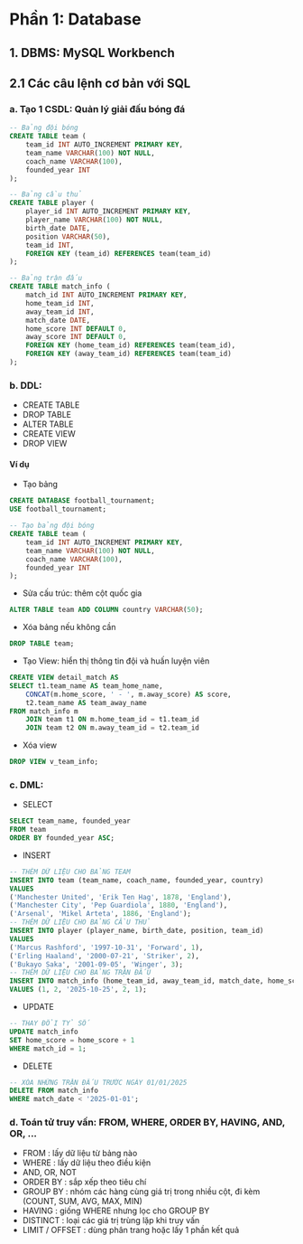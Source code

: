 # Phần 1: Database

## 1. DBMS: MySQL Workbench

## 2.1 Các câu lệnh cơ bản với SQL
### a. Tạo 1 CSDL: Quản lý giải đấu bóng đá

```sql
-- Bảng đội bóng
CREATE TABLE team (
    team_id INT AUTO_INCREMENT PRIMARY KEY,
    team_name VARCHAR(100) NOT NULL,
    coach_name VARCHAR(100),
    founded_year INT
);

-- Bảng cầu thủ
CREATE TABLE player (
    player_id INT AUTO_INCREMENT PRIMARY KEY,
    player_name VARCHAR(100) NOT NULL,
    birth_date DATE,
    position VARCHAR(50),
    team_id INT,
    FOREIGN KEY (team_id) REFERENCES team(team_id)
);

-- Bảng trận đấu
CREATE TABLE match_info (
    match_id INT AUTO_INCREMENT PRIMARY KEY,
    home_team_id INT,
    away_team_id INT,
    match_date DATE,
    home_score INT DEFAULT 0,
    away_score INT DEFAULT 0,
    FOREIGN KEY (home_team_id) REFERENCES team(team_id),
    FOREIGN KEY (away_team_id) REFERENCES team(team_id)
);

```

###  b. DDL: 
- CREATE TABLE
- DROP TABLE
- ALTER TABLE
- CREATE VIEW
- DROP VIEW
#### Ví dụ 
- Tạo bảng 
```sql
CREATE DATABASE football_tournament;
USE football_tournament;

-- Tạo bảng đội bóng
CREATE TABLE team (
    team_id INT AUTO_INCREMENT PRIMARY KEY,
    team_name VARCHAR(100) NOT NULL,
    coach_name VARCHAR(100),
    founded_year INT
);
```

- Sửa cấu trúc: thêm cột quốc gia

```sql
ALTER TABLE team ADD COLUMN country VARCHAR(50);
```

- Xóa bảng nếu không cần

```sql
DROP TABLE team;
```

- Tạo View: hiển thị thông tin đội và huấn luyện viên

```sql
CREATE VIEW detail_match AS 
SELECT t1.team_name AS team_home_name, 
    CONCAT(m.home_score, ' - ', m.away_score) AS score, 
    t2.team_name AS team_away_name
FROM match_info m 
    JOIN team t1 ON m.home_team_id = t1.team_id 
    JOIN team t2 ON m.away_team_id = t2.team_id
```

- Xóa view

```sql
DROP VIEW v_team_info;
```

### c. DML:

- SELECT
```sql
SELECT team_name, founded_year
FROM team
ORDER BY founded_year ASC;
```

- INSERT

```sql
-- THÊM DỮ LIỆU CHO BẢNG TEAM
INSERT INTO team (team_name, coach_name, founded_year, country)
VALUES
('Manchester United', 'Erik Ten Hag', 1878, 'England'),
('Manchester City', 'Pep Guardiola', 1880, 'England'),
('Arsenal', 'Mikel Arteta', 1886, 'England');
-- THÊM DỮ LIỆU CHO BẢNG CẦU THỦ
INSERT INTO player (player_name, birth_date, position, team_id)
VALUES
('Marcus Rashford', '1997-10-31', 'Forward', 1),
('Erling Haaland', '2000-07-21', 'Striker', 2),
('Bukayo Saka', '2001-09-05', 'Winger', 3);
-- THÊM DỮ LIỆU CHO BẢNG TRẬN ĐẤU
INSERT INTO match_info (home_team_id, away_team_id, match_date, home_score, away_score)
VALUES (1, 2, '2025-10-25', 2, 1);
```

- UPDATE

```sql
-- THAY ĐỔI TỶ SỐ
UPDATE match_info
SET home_score = home_score + 1
WHERE match_id = 1;
``` 

- DELETE

```sql
-- XÓA NHỮNG TRẬN ĐẤU TRƯỚC NGÀY 01/01/2025
DELETE FROM match_info
WHERE match_date < '2025-01-01';
```
### d. Toán tử truy vấn: FROM, WHERE, ORDER BY, HAVING, AND, OR, ...

- FROM : lấy dữ liệu từ bảng nào 
- WHERE : lấy dữ liệu theo điều kiện
- AND, OR, NOT
- ORDER BY : sắp xếp theo tiêu chí
- GROUP BY : nhóm các hàng cùng giá trị trong nhiều cột, đi kèm (COUNT, SUM, AVG, MAX, MIN)
- HAVING : giống WHERE nhưng lọc cho GROUP BY
- DISTINCT : loại các giá trị trùng lặp khi truy vấn 
- LIMIT / OFFSET : dùng phân trang hoặc lấy 1 phần kết quả

